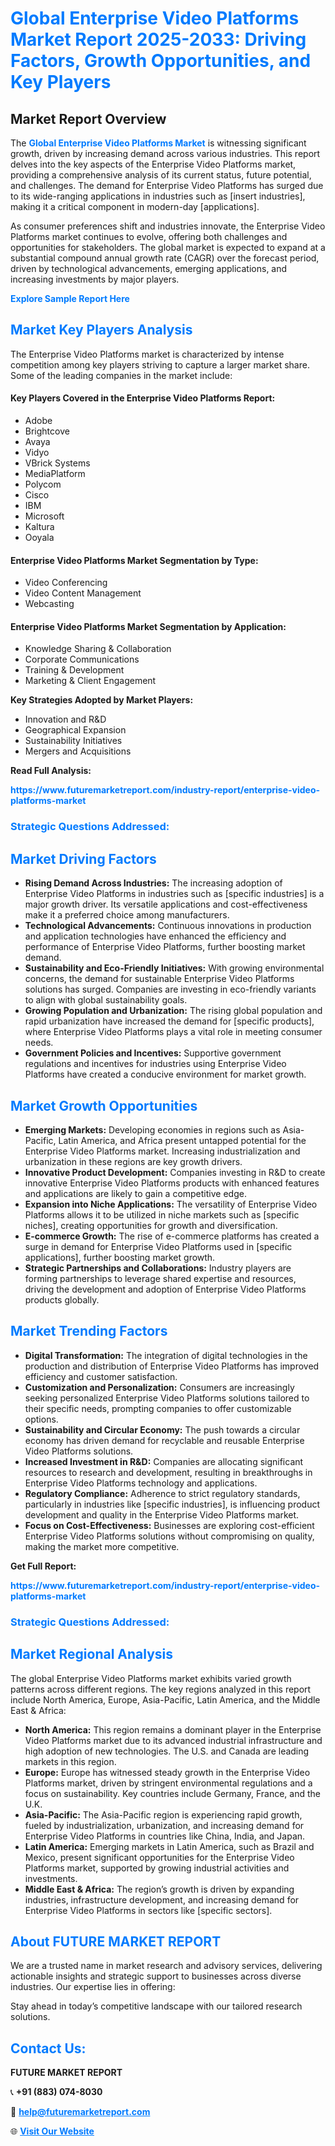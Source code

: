 <h1 style="color: #007BFF;">Global Enterprise Video Platforms Market Report 2025-2033: Driving Factors, Growth Opportunities, and Key Players</h1>

<section id="overview">
<h2>Market Report Overview</h2>
<p>The <a href="https://www.futuremarketreport.com/industry-report/enterprise-video-platforms-market" style="color: #007BFF; text-decoration: none;"><strong>Global Enterprise Video Platforms Market</strong></a> is witnessing significant growth, driven by increasing demand across various industries. This report delves into the key aspects of the Enterprise Video Platforms market, providing a comprehensive analysis of its current status, future potential, and challenges. The demand for Enterprise Video Platforms has surged due to its wide-ranging applications in industries such as [insert industries], making it a critical component in modern-day [applications].</p>
<p>As consumer preferences shift and industries innovate, the Enterprise Video Platforms market continues to evolve, offering both challenges and opportunities for stakeholders. The global market is expected to expand at a substantial compound annual growth rate (CAGR) over the forecast period, driven by technological advancements, emerging applications, and increasing investments by major players.</p>
</section>

<section id="overview">
<p><a href="https://www.futuremarketreport.com/request-sample/reportId=99401" style="color: #007BFF; text-decoration: none;"><strong>Explore Sample Report Here</strong></a></p>
</section>

<section id="key-players">
<h2 style="color: #007BFF;">Market Key Players Analysis</h2>
<p>The Enterprise Video Platforms market is characterized by intense competition among key players striving to capture a larger market share. Some of the leading companies in the market include:</p>
<h4>Key Players Covered in the Enterprise Video Platforms Report:</h4>
<ul><li>Adobe</li><li>Brightcove</li><li>Avaya</li><li>Vidyo</li><li>VBrick Systems</li><li>MediaPlatform</li><li>Polycom</li><li>Cisco</li><li>IBM</li><li>Microsoft</li><li>Kaltura</li><li>Ooyala</li></ul>
<h4>Enterprise Video Platforms Market Segmentation by Type:</h4>
<ul><li>Video Conferencing</li><li>Video Content Management</li><li>Webcasting</li></ul>

<h4>Enterprise Video Platforms Market Segmentation by Application:</h4>
<ul><li>Knowledge Sharing &amp; Collaboration</li><li>Corporate Communications</li><li>Training &amp; Development</li><li>Marketing &amp; Client Engagement</li></ul>
<p><strong>Key Strategies Adopted by Market Players:</strong></p>
<ul>
<li>Innovation and R&D</li>
<li>Geographical Expansion</li>
<li>Sustainability Initiatives</li>
<li>Mergers and Acquisitions</li>
</ul>
</section>

<section>
<p><strong>Read Full Analysis: </strong></p><a href="https://www.futuremarketreport.com/industry-report/enterprise-video-platforms-market" style="color: #007BFF; text-decoration: none;"><strong>https://www.futuremarketreport.com/industry-report/enterprise-video-platforms-market</strong></a>
<h3 style="color: #007BFF;">Strategic Questions Addressed:</h3>
</section>

<section id="driving-factors">
<h2 style="color: #007BFF;">Market Driving Factors</h2>
<ul>
<li><strong>Rising Demand Across Industries:</strong> The increasing adoption of Enterprise Video Platforms in industries such as [specific industries] is a major growth driver. Its versatile applications and cost-effectiveness make it a preferred choice among manufacturers.</li>
<li><strong>Technological Advancements:</strong> Continuous innovations in production and application technologies have enhanced the efficiency and performance of Enterprise Video Platforms, further boosting market demand.</li>
<li><strong>Sustainability and Eco-Friendly Initiatives:</strong> With growing environmental concerns, the demand for sustainable Enterprise Video Platforms solutions has surged. Companies are investing in eco-friendly variants to align with global sustainability goals.</li>
<li><strong>Growing Population and Urbanization:</strong> The rising global population and rapid urbanization have increased the demand for [specific products], where Enterprise Video Platforms plays a vital role in meeting consumer needs.</li>
<li><strong>Government Policies and Incentives:</strong> Supportive government regulations and incentives for industries using Enterprise Video Platforms have created a conducive environment for market growth.</li>
</ul>
</section>

<section id="growth-opportunities">
<h2 style="color: #007BFF;">Market Growth Opportunities</h2>
<ul>
<li><strong>Emerging Markets:</strong> Developing economies in regions such as Asia-Pacific, Latin America, and Africa present untapped potential for the Enterprise Video Platforms market. Increasing industrialization and urbanization in these regions are key growth drivers.</li>
<li><strong>Innovative Product Development:</strong> Companies investing in R&D to create innovative Enterprise Video Platforms products with enhanced features and applications are likely to gain a competitive edge.</li>
<li><strong>Expansion into Niche Applications:</strong> The versatility of Enterprise Video Platforms allows it to be utilized in niche markets such as [specific niches], creating opportunities for growth and diversification.</li>
<li><strong>E-commerce Growth:</strong> The rise of e-commerce platforms has created a surge in demand for Enterprise Video Platforms used in [specific applications], further boosting market growth.</li>
<li><strong>Strategic Partnerships and Collaborations:</strong> Industry players are forming partnerships to leverage shared expertise and resources, driving the development and adoption of Enterprise Video Platforms products globally.</li>
</ul>
</section>

<section id="trending-factors">
<h2 style="color: #007BFF;">Market Trending Factors</h2>
<ul>
<li><strong>Digital Transformation:</strong> The integration of digital technologies in the production and distribution of Enterprise Video Platforms has improved efficiency and customer satisfaction.</li>
<li><strong>Customization and Personalization:</strong> Consumers are increasingly seeking personalized Enterprise Video Platforms solutions tailored to their specific needs, prompting companies to offer customizable options.</li>
<li><strong>Sustainability and Circular Economy:</strong> The push towards a circular economy has driven demand for recyclable and reusable Enterprise Video Platforms solutions.</li>
<li><strong>Increased Investment in R&D:</strong> Companies are allocating significant resources to research and development, resulting in breakthroughs in Enterprise Video Platforms technology and applications.</li>
<li><strong>Regulatory Compliance:</strong> Adherence to strict regulatory standards, particularly in industries like [specific industries], is influencing product development and quality in the Enterprise Video Platforms market.</li>
<li><strong>Focus on Cost-Effectiveness:</strong> Businesses are exploring cost-efficient Enterprise Video Platforms solutions without compromising on quality, making the market more competitive.</li>
</ul>
</section>

<section>
<p><strong>Get Full Report: </strong></p><a href="https://www.futuremarketreport.com/industry-report/enterprise-video-platforms-market" style="color: #007BFF; text-decoration: none;"><strong>https://www.futuremarketreport.com/industry-report/enterprise-video-platforms-market</strong></a>
<h3 style="color: #007BFF;">Strategic Questions Addressed:</h3>
</section>


<section id="regional-analysis">
<h2 style="color: #007BFF;">Market Regional Analysis</h2>
<p>The global Enterprise Video Platforms market exhibits varied growth patterns across different regions. The key regions analyzed in this report include North America, Europe, Asia-Pacific, Latin America, and the Middle East & Africa:</p>
<ul>
<li><strong>North America:</strong> This region remains a dominant player in the Enterprise Video Platforms market due to its advanced industrial infrastructure and high adoption of new technologies. The U.S. and Canada are leading markets in this region.</li>
<li><strong>Europe:</strong> Europe has witnessed steady growth in the Enterprise Video Platforms market, driven by stringent environmental regulations and a focus on sustainability. Key countries include Germany, France, and the U.K.</li>
<li><strong>Asia-Pacific:</strong> The Asia-Pacific region is experiencing rapid growth, fueled by industrialization, urbanization, and increasing demand for Enterprise Video Platforms in countries like China, India, and Japan.</li>
<li><strong>Latin America:</strong> Emerging markets in Latin America, such as Brazil and Mexico, present significant opportunities for the Enterprise Video Platforms market, supported by growing industrial activities and investments.</li>
<li><strong>Middle East & Africa:</strong> The region’s growth is driven by expanding industries, infrastructure development, and increasing demand for Enterprise Video Platforms in sectors like [specific sectors].</li>
</ul>
</section>

<footer>
<h2 style="color: #007BFF;">About FUTURE MARKET REPORT</h2>
<p>We are a trusted name in market research and advisory services, delivering actionable insights and strategic support to businesses across diverse industries. Our expertise lies in offering:</p>

<p>Stay ahead in today’s competitive landscape with our tailored research solutions.</p>

<h2 style="color: #007BFF;">Contact Us:</h2>
<p><strong>FUTURE MARKET REPORT</strong></p>
<p>📞 <strong>+91 (883) 074-8030</strong></p>
<p>📧 <strong><a href="mailto:help@futuremarketreport.com" style="color: #007BFF;">help@futuremarketreport.com</a></strong></p>
<p>🌐 <strong><a href="https://www.futuremarketreport.com/" style="color: #007BFF;">Visit Our Website</a></strong></p>
</footer>